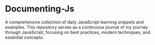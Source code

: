# Documenting-Js
A comprehensive collection of daily JavaScript learning snippets and examples. This repository serves as a continuous journal of my journey through JavaScript, focusing on best practices, modern techniques, and essential concepts.
